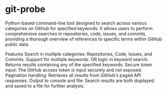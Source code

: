 # git-probe
Python-based command-line tool designed to search across various categories on GitHub for specified keywords.
It allows users to perform comprehensive searches in repositories, code, issues, and commits, providing a thorough overview of references to specific terms within GitHub public data.

Features
Search in multiple categories: Repositories, Code, Issues, and Commits.
Support for multiple keywords.
OR logic in keyword search: Returns results containing any of the specified keywords.
Secure token input: The GitHub access token is input securely and not exposed.
Pagination handling: Retrieves all results from GitHub's paged API responses.
Output to console and file: Search results are both displayed and saved to a file for further analysis.
